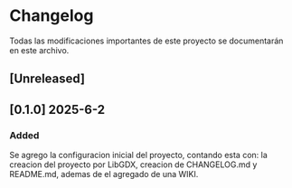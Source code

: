 # Changelog 

Todas las modificaciones importantes de este proyecto se documentarán en este archivo.

## [Unreleased] 

## [0.1.0] 2025-6-2
### Added
Se agrego la configuracion inicial del proyecto, contando esta con: la creacion del proyecto por LibGDX, creacion de CHANGELOG.md y README.md, ademas de el agregado de una WIKI.
